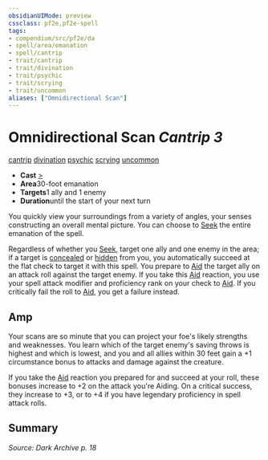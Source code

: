 ```yaml
---
obsidianUIMode: preview
cssclass: pf2e,pf2e-spell
tags:
- compendium/src/pf2e/da
- spell/area/emanation
- spell/cantrip
- trait/cantrip
- trait/divination
- trait/psychic
- trait/scrying
- trait/uncommon
aliases: ["Omnidirectional Scan"]
---
```

# Omnidirectional Scan *Cantrip 3*   
[cantrip](/rules/traits/cantrip.md)  [divination](/rules/traits/divination.md)  [psychic](/rules/traits/psychic-da.md)  [scrying](/rules/traits/scrying.md)  [uncommon](/rules/traits/uncommon.md)  

- **Cast** [>](/rules/core-rulebook/chapter-9-playing-the-game.md#Actions "Single Action") 
- **Area**30-foot emanation
- **Targets**1 ally and 1 enemy
- **Duration**until the start of your next turn

You quickly view your surroundings from a variety of angles, your senses constructing an overall mental picture. You can choose to [Seek](/rules/actions/seek.md) the entire emanation of the spell.

Regardless of whether you [Seek](/rules/actions/seek.md), target one ally and one enemy in the area; if a target is [concealed](/rules/conditions.md#Concealed) or [hidden](/rules/conditions.md#Hidden) from you, you automatically succeed at the flat check to target it with this spell. You prepare to [Aid](/rules/actions/aid.md) the target ally on an attack roll against the target enemy. If you take this [Aid](/rules/actions/aid.md) reaction, you use your spell attack modifier and proficiency rank on your check to [Aid](/rules/actions/aid.md). If you critically fail the roll to [Aid](/rules/actions/aid.md), you get a failure instead.

## Amp

Your scans are so minute that you can project your foe's likely strengths and weaknesses. You learn which of the target enemy's saving throws is highest and which is lowest, and you and all allies within 30 feet gain a +1 circumstance bonus to attacks and damage against the creature.

If you take the [Aid](/rules/actions/aid.md) reaction you prepared for and succeed at your roll, these bonuses increase to +2 on the attack you're Aiding. On a critical success, they increase to +3, or to +4 if you have legendary proficiency in spell attack rolls.

## Summary

*Source: Dark Archive p. 18*
